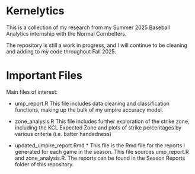 # Kernelytics
This is a collection of my research from my Summer 2025 Baseball Analytics
internship with the Normal Cornbelters.

The repository is still a work in progress, and I will continue to be cleaning
and adding to my code throughout Fall 2025.

# Important Files
Main files of interest:

* ump_report.R 
This file includes data cleaning and classification functions, making up the bulk
of my umpire accuracy model. 

* zone_analysis.R 
This file includes further exploration of the strike zone, including the KCL
Expected Zone and plots of strike percentages by various criteria (i.e. batter
handedness)

* updated_umpire_report.Rmd *
This file is the Rmd file for the reports I generated for each game in the season.
This file sources ump_report.R and zone_analysis.R.
The reports can be found in the Season Reports folder of this repository.
